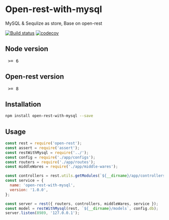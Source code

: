 # Open-rest-with-mysql

MySQL & Sequlize as store, Base on open-rest

[![Build status](https://api.travis-ci.org/open-node/open-rest-with-mysql.svg?branch=master)](https://travis-ci.org/open-node/open-rest-with-mysql)
[![codecov](https://codecov.io/gh/open-node/open-rest-with-mysql/branch/master/graph/badge.svg)](https://codecov.io/gh/open-node/open-rest-with-mysql)

## Node version
<pre> >= 6 </pre>

## Open-rest version
<pre> >= 8</pre>


## Installation
```bash
npm install open-rest-with-mysql --save
```

## Usage
```js
const rest = require('open-rest');
const assert = require('assert');
const restWithMysql = require('../');
const config = require('./app/configs');
const routers = require('./app/routes');
const middleWares = require('./app/middle-wares');

const controllers = rest.utils.getModules(`${__dirname}/app/controllers`, 'js');
const service = {
  name: 'open-rest-with-mysql',
  version: '1.0.0',
};

const server = rest({ routers, controllers, middleWares, service });
const model = restWithMysql(rest, `${__dirname}/models`, config.db);
server.listen(8989, '127.0.0.1');
```

